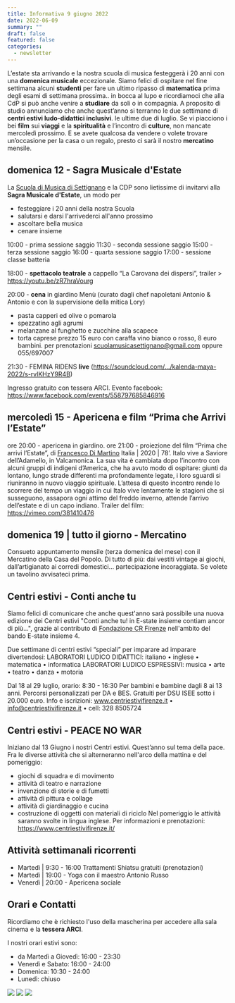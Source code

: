 ```yaml
---
title: Informativa 9 giugno 2022
date: 2022-06-09
summary: ""
draft: false
featured: false
categories:
  - newsletter
---
```


L’estate sta arrivando e la nostra scuola di musica festeggerà i 20 anni con una **domenica musicale** eccezionale.
Siamo felici di ospitare nel fine settimana alcuni **studenti** per fare un ultimo ripasso di **matematica** prima degli esami di settimana prossima.. in bocca al lupo e ricordiamoci che alla CdP si può anche venire a **studiare** da soli o in compagnia.
A proposito di studio annunciamo che anche quest’anno si terranno le due settimane di **centri estivi ludo-didattici inclusivi**. le ultime due di luglio.
Se vi piacciono i bei **film** sui **viaggi** e la **spiritualità** e l’incontro di **culture**, non mancate mercoledì prossimo. E se avete qualcosa da vendere o volete trovare un’occasione per la casa o un regalo, presto ci sarà il nostro **mercatino** mensile.

## domenica 12 - Sagra Musicale d'Estate
La [Scuola di Musica di Settignano](https://www.facebook.com/scuoladimusicadisettignano) e la CDP sono lietissime di invitarvi alla **Sagra Musicale d'Estate**, un modo per
- festeggiare i 20 anni della nostra Scuola
- salutarsi e darsi l'arrivederci all'anno prossimo
- ascoltare bella musica
- cenare insieme

10:00 - prima sessione saggio
11:30 - seconda sessione saggio
15:00 - terza sessione saggio
16:00 - quarta sessione saggio
17:00 - sessione classe batteria

18:00 - **spettacolo teatrale** a cappello “La Carovana dei dispersi”, trailer > https://youtu.be/zR7hraVourg

20:00 - **cena** in giardino
Menù (curato dagli chef napoletani Antonio & Antonio e con la supervisione della mitica Lory)
- pasta capperi ed olive o pomarola
- spezzatino agli agrumi
- melanzane al funghetto e zucchine alla scapece
- torta caprese
prezzo 15 euro con caraffa vino bianco o rosso, 8 euro bambini.
per prenotazioni scuolamusicasettignano@gmail.com oppure 055/697007

21:30 - FEMINA RIDENS **live** (https://soundcloud.com/.../kalenda-maya-2022/s-rvlKHzY9R4B)

Ingresso gratuito con tessera ARCI.
Evento facebook: https://www.facebook.com/events/558797685846916

## mercoledì 15 - Apericena e film “Prima che Arrivi l’Estate”
ore 20:00 - apericena in giardino.
ore 21:00 - proiezione del film “Prima che arrivi l’Estate”, di [Francesco Di Martino](https://www.effedimartino.com/portfolio/prima-che-arrivi-lestate/) Italia | 2020 | 78’.
Italo vive a Saviore dell’Adamello, in Valcamonica. La sua vita è cambiata dopo l’incontro con alcuni gruppi di indigeni d’America, che ha avuto modo di ospitare: giunti da lontano, lungo strade differenti ma profondamente legate, i loro sguardi si riuniranno in nuovo viaggio spirituale. L’attesa di questo incontro rende lo scorrere del tempo un viaggio in cui Italo vive lentamente le stagioni che si susseguono, assapora ogni attimo del freddo inverno, attende l’arrivo dell’estate e di un capo indiano.
Trailer del film: https://vimeo.com/381410476

## domenica 19 | tutto il giorno - Mercatino
Consueto appuntamento mensile (terza domenica del mese) con il Mercatino della Casa del Popolo. Di tutto di più: dai vestiti vintage ai giochi, dall’artigianato ai corredi domestici… partecipazione incoraggiata. Se volete un tavolino avvisateci prima.

## Centri estivi - Conti anche tu
Siamo felici di comunicare che anche quest'anno sarà possibile una nuova edizione dei Centri estivi "Conti anche tu! in E-state insieme contiam ancor di più...", grazie al contributo di [Fondazione CR Firenze](https://www.fondazionecrfirenze.it/) nell'ambito del bando E-state insieme 4.

Due settimane di centri estivi “speciali” per imparare ad imparare divertendosi:
LABORATORI LUDICO DIDATTICI: italiano • inglese • matematica • informatica
LABORATORI LUDICO ESPRESSIVI: musica • arte • teatro • danza • motoria

Dal 18 al 29 luglio, orario: 8:30 - 16:30
Per bambini e bambine dagli 8 ai 13 anni.
Percorsi personalizzati per DA e BES.
Gratuiti per DSU ISEE sotto i 20.000 euro.
Info e iscrizioni: www.centriestivifirenze.it • info@centriestivifirenze.it • cell: 328 8505724

## Centri estivi - PEACE NO WAR
Iniziano dal 13 Giugno i nostri Centri estivi. Quest’anno sul tema della pace.
Fra le diverse attività che si alterneranno nell'arco della mattina e del pomeriggio:
- giochi di squadra e di movimento
- attività di teatro e narrazione
- invenzione di storie e di fumetti
- attività di pittura e collage
- attività di giardinaggio e cucina
- costruzione di oggetti con materiali di riciclo
Nel pomeriggio le attività saranno svolte in lingua inglese. 
Per informazioni e prenotazioni: https://www.centriestivifirenze.it/

## Attività settimanali ricorrenti
- Martedì | 9:30 - 16:00 Trattamenti Shiatsu gratuiti (prenotazioni)
- Martedì | 19:00 - Yoga con il maestro Antonio Russo
- Venerdì | 20:00 - Apericena sociale

## Orari e Contatti
Ricordiamo che è richiesto l'uso della mascherina per accedere alla sala cinema e la **tessera ARCI**.

I nostri orari estivi sono:
- da Martedì a Giovedì: 16:00 - 23:30
- Venerdì e Sabato: 16:00 - 24:00
- Domenica: 10:30 - 24:00
- Lunedì: chiuso

![](volantini/2022_centri_estivi_didattici.webp)
![](volantini/202206_sagra_musica.webp)
![](volantini/20220615_film_prima_estate.webp)
